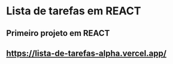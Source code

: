 # Lista de tarefas em REACT
##
## Primeiro projeto em REACT
## https://lista-de-tarefas-alpha.vercel.app/
